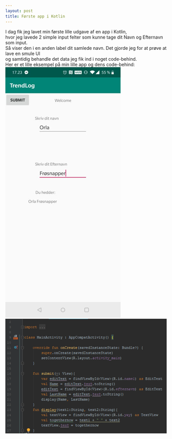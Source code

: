 ```yaml
---
layout: post
title: Første app i Kotlin
---
```

I dag fik jeg lavet min første lille udgave af en app i Kotlin, <br>
hvor jeg lavede 2 simple input felter som kunne tage dit Navn og Efternavn som input. <br>
Så viser den i en anden label dit samlede navn. Det gjorde jeg for at prøve at lave en smule UI <br>
og samtidig behandle det data jeg fik ind i noget code-behind. <br>
Her er et lille eksempel på min lille app og dens code-behind: <br>
![hvaderdether](/images/firstappPICC02-06.jpg) <br>
![](/images/codepic02-06.png)
